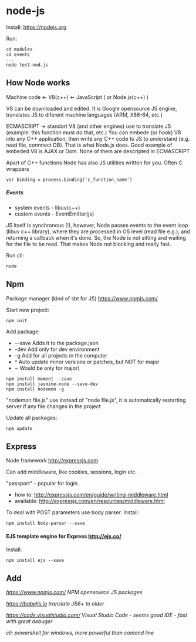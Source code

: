 # node-js

Install:  https://nodejs.org

Run:
```
cd modules
cd events
...
node test-nod.js
```
## How Node works
Machine code <- V8(c++) <- JavaScript ( or Node.js(c++) )

V8 can be downloaded and edited. It is Google opensource JS engine, translates JS to diferent machine languages (ARM, X86-64, etc.)

ECMASCRIPT -> standart V8 (and other engines) use to translate JS (example: this function must do that, etc.)
You can embede (or hook) V8 into any C++ application, then write any C++ code to JS to understand (e.g. read file, connnect DB). That is what Node.js does.
Good example of embeded V8 is AJAX or Dom. None of them are descripted in ECMASCRIPT


Apart of C++ functions Node has also JS utilities written for you. Often C wrappers 
```
var binding = process.binding('c_function_name')
```
##### Events
* system events - libuv(c++)
* custom events - EventEmitter(js)

JS itself is synchronous (!), however, Node passes events to the event loop (libuv c++ library), where they are processed in OS level (read file e.g.), and returning a callback when it's done. So, the Node is not sitting and waiting for the file to be read. That makes Node not blocking and really fast.

Run cli: 
```
node
```
## Npm

Package manager (kind of sbt for JS) https://www.npmjs.com/

Start new project: 
```
npm init
```

Add package: 
* --save Adds it to the package.json
* -dev Add only for dev environment
* -g Add for all projects in the computer
* ^ Auto update minor versions or patches, but NOT for major
* ~ Would be only for major)
```
npm install moment --save
npm install jasmine-node --save-dev
npm install nodemon -g
```
"nodemon file.js" use instead of "node file.js", it is automatically restarting server if any file changes in the project

Update all packages: 
```
npm update
```
## Express

Node framework http://expressjs.com

Can add middleware, like cookies, sessions, login etc.

"passport" - popular for login.

* how to: http://expressjs.com/en/guide/writing-middleware.html
* available: http://expressjs.com/en/resources/middleware.html

To deal with POST parameters use body parser.
Install:
```
npm install body-parser --save
```

#### EJS template engine for Express http://ejs.co/ 

Install:
```
npm install ejs --save
```
## Add

*https://www.npmjs.com/ NPM opensource JS packages*

*https://babeljs.io translate JS6+ to older*

*https://code.visualstudio.com/ Visual Studio Code - seems good IDE - fast with great debuger*

*cli: powershell for windows, more powerful than comand line*
